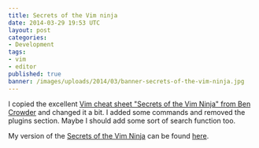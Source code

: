 ```yaml
---
title: Secrets of the Vim ninja
date: 2014-03-29 19:53 UTC
layout: post
categories:
- Development
tags:
- vim
- editor
published: true
banner: /images/uploads/2014/03/banner-secrets-of-the-vim-ninja.jpg
---
```


I copied the excellent [Vim cheat sheet "Secrets of the Vim Ninja" from Ben
Crowder](http://bencrowder.net/files/vim-fu/) and changed it a bit. I added some
commands and removed the plugins section. Maybe I should add some sort of search
function too.

My version of the [Secrets of the Vim Ninja](/secrets-of-the-vim-ninja) can be
found [here](/secrets-of-the-vim-ninja).
